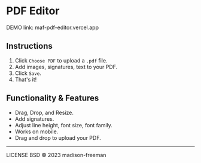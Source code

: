 # PDF Editor

DEMO link:
maf-pdf-editor.vercel.app

## Instructions

1. Click `Choose PDF` to upload a `.pdf` file.
2. Add images, signatures, text to your PDF.
3. Click `Save`.
4. That's it!

## Functionality & Features

- Drag, Drop, and Resize.
- Add signatures.
- Adjust line height, font size, font family.
- Works on mobile.
- Drag and drop to upload your PDF.

---

LICENSE BSD © 2023 madison-freeman
